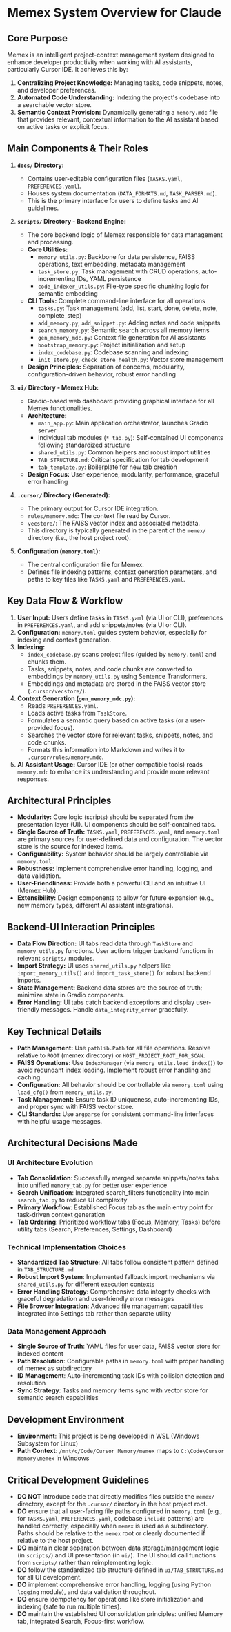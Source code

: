 # Memex System Overview for Claude

## Core Purpose

Memex is an intelligent project-context management system designed to enhance developer productivity when working with AI assistants, particularly Cursor IDE. It achieves this by:

1.  **Centralizing Project Knowledge:** Managing tasks, code snippets, notes, and developer preferences.
2.  **Automated Code Understanding:** Indexing the project's codebase into a searchable vector store.
3.  **Semantic Context Provision:** Dynamically generating a `memory.mdc` file that provides relevant, contextual information to the AI assistant based on active tasks or explicit focus.

## Main Components & Their Roles

1.  **`docs/` Directory:**
    *   Contains user-editable configuration files (`TASKS.yaml`, `PREFERENCES.yaml`).
    *   Houses system documentation (`DATA_FORMATS.md`, `TASK_PARSER.md`).
    *   This is the primary interface for users to define tasks and AI guidelines.

2.  **`scripts/` Directory - Backend Engine:**
    *   The core backend logic of Memex responsible for data management and processing.
    *   **Core Utilities:**
        *   `memory_utils.py`: Backbone for data persistence, FAISS operations, text embedding, metadata management
        *   `task_store.py`: Task management with CRUD operations, auto-incrementing IDs, YAML persistence
        *   `code_indexer_utils.py`: File-type specific chunking logic for semantic embedding
    *   **CLI Tools:** Complete command-line interface for all operations
        *   `tasks.py`: Task management (add, list, start, done, delete, note, complete_step)
        *   `add_memory.py`, `add_snippet.py`: Adding notes and code snippets
        *   `search_memory.py`: Semantic search across all memory items
        *   `gen_memory_mdc.py`: Context file generation for AI assistants
        *   `bootstrap_memory.py`: Project initialization and setup
        *   `index_codebase.py`: Codebase scanning and indexing
        *   `init_store.py`, `check_store_health.py`: Vector store management
    *   **Design Principles:** Separation of concerns, modularity, configuration-driven behavior, robust error handling

3.  **`ui/` Directory - Memex Hub:**
    *   Gradio-based web dashboard providing graphical interface for all Memex functionalities.
    *   **Architecture:**
        *   `main_app.py`: Main application orchestrator, launches Gradio server
        *   Individual tab modules (`*_tab.py`): Self-contained UI components following standardized structure
        *   `shared_utils.py`: Common helpers and robust import utilities
        *   `TAB_STRUCTURE.md`: Critical specification for tab development
        *   `tab_template.py`: Boilerplate for new tab creation
    *   **Design Focus:** User experience, modularity, performance, graceful error handling

4.  **`.cursor/` Directory (Generated):**
    *   The primary output for Cursor IDE integration.
    *   `rules/memory.mdc`: The context file read by Cursor.
    *   `vecstore/`: The FAISS vector index and associated metadata.
    *   This directory is typically generated in the parent of the `memex/` directory (i.e., the host project root).

5.  **Configuration (`memory.toml`):**
    *   The central configuration file for Memex.
    *   Defines file indexing patterns, context generation parameters, and paths to key files like `TASKS.yaml` and `PREFERENCES.yaml`.

## Key Data Flow & Workflow

1.  **User Input:** Users define tasks in `TASKS.yaml` (via UI or CLI), preferences in `PREFERENCES.yaml`, and add snippets/notes (via UI or CLI).
2.  **Configuration:** `memory.toml` guides system behavior, especially for indexing and context generation.
3.  **Indexing:**
    *   `index_codebase.py` scans project files (guided by `memory.toml`) and chunks them.
    *   Tasks, snippets, notes, and code chunks are converted to embeddings by `memory_utils.py` using Sentence Transformers.
    *   Embeddings and metadata are stored in the FAISS vector store (`.cursor/vecstore/`).
4.  **Context Generation (`gen_memory_mdc.py`):**
    *   Reads `PREFERENCES.yaml`.
    *   Loads active tasks from `TaskStore`.
    *   Formulates a semantic query based on active tasks (or a user-provided focus).
    *   Searches the vector store for relevant tasks, snippets, notes, and code chunks.
    *   Formats this information into Markdown and writes it to `.cursor/rules/memory.mdc`.
5.  **AI Assistant Usage:** Cursor IDE (or other compatible tools) reads `memory.mdc` to enhance its understanding and provide more relevant responses.

## Architectural Principles

*   **Modularity:** Core logic (scripts) should be separated from the presentation layer (UI). UI components should be self-contained tabs.
*   **Single Source of Truth:** `TASKS.yaml`, `PREFERENCES.yaml`, and `memory.toml` are primary sources for user-defined data and configuration. The vector store is the source for indexed items.
*   **Configurability:** System behavior should be largely controllable via `memory.toml`.
*   **Robustness:** Implement comprehensive error handling, logging, and data validation.
*   **User-Friendliness:** Provide both a powerful CLI and an intuitive UI (Memex Hub).
*   **Extensibility:** Design components to allow for future expansion (e.g., new memory types, different AI assistant integrations).

## Backend-UI Interaction Principles

*   **Data Flow Direction:** UI tabs read data through `TaskStore` and `memory_utils.py` functions. User actions trigger backend functions in relevant `scripts/` modules.
*   **Import Strategy:** UI uses `shared_utils.py` helpers like `import_memory_utils()` and `import_task_store()` for robust backend imports.
*   **State Management:** Backend data stores are the source of truth; minimize state in Gradio components.
*   **Error Handling:** UI tabs catch backend exceptions and display user-friendly messages. Handle `data_integrity_error` gracefully.

## Key Technical Details

*   **Path Management:** Use `pathlib.Path` for all file operations. Resolve relative to `ROOT` (memex directory) or `HOST_PROJECT_ROOT_FOR_SCAN`.
*   **FAISS Operations:** Use `IndexManager` (via `memory_utils.load_index()`) to avoid redundant index loading. Implement robust error handling and caching.
*   **Configuration:** All behavior should be controllable via `memory.toml` using `load_cfg()` from `memory_utils.py`.
*   **Task Management:** Ensure task ID uniqueness, auto-incrementing IDs, and proper sync with FAISS vector store.
*   **CLI Standards:** Use `argparse` for consistent command-line interfaces with helpful usage messages.

## Architectural Decisions Made

### UI Architecture Evolution
- **Tab Consolidation**: Successfully merged separate snippets/notes tabs into unified `memory_tab.py` for better user experience
- **Search Unification**: Integrated search_filters functionality into main `search_tab.py` to reduce UI complexity
- **Primary Workflow**: Established Focus tab as the main entry point for task-driven context generation
- **Tab Ordering**: Prioritized workflow tabs (Focus, Memory, Tasks) before utility tabs (Search, Preferences, Settings, Dashboard)

### Technical Implementation Choices
- **Standardized Tab Structure**: All tabs follow consistent pattern defined in `TAB_STRUCTURE.md`
- **Robust Import System**: Implemented fallback import mechanisms via `shared_utils.py` for different execution contexts
- **Error Handling Strategy**: Comprehensive data integrity checks with graceful degradation and user-friendly error messages
- **File Browser Integration**: Advanced file management capabilities integrated into Settings tab rather than separate utility

### Data Management Approach
- **Single Source of Truth**: YAML files for user data, FAISS vector store for indexed content
- **Path Resolution**: Configurable paths in `memory.toml` with proper handling of memex as subdirectory
- **ID Management**: Auto-incrementing task IDs with collision detection and resolution
- **Sync Strategy**: Tasks and memory items sync with vector store for semantic search capabilities

## Development Environment

*   **Environment**: This project is being developed in WSL (Windows Subsystem for Linux)
*   **Path Context**: `/mnt/c/Code/Cursor Memory/memex` maps to `C:\Code\Cursor Memory\memex` in Windows

## Critical Development Guidelines

*   **DO NOT** introduce code that directly modifies files outside the `memex/` directory, except for the `.cursor/` directory in the host project root.
*   **DO** ensure that all user-facing file paths configured in `memory.toml` (e.g., for `TASKS.yaml`, `PREFERENCES.yaml`, codebase `include` patterns) are handled correctly, especially when `memex` is used as a subdirectory. Paths should be relative to the `memex` root or clearly documented if relative to the host project.
*   **DO** maintain clear separation between data storage/management logic (in `scripts/`) and UI presentation (in `ui/`). The UI should call functions from `scripts/` rather than reimplementing logic.
*   **DO** follow the standardized tab structure defined in `ui/TAB_STRUCTURE.md` for all UI development.
*   **DO** implement comprehensive error handling, logging (using Python `logging` module), and data validation throughout.
*   **DO** ensure idempotency for operations like store initialization and indexing (safe to run multiple times).
*   **DO** maintain the established UI consolidation principles: unified Memory tab, integrated Search, Focus-first workflow.